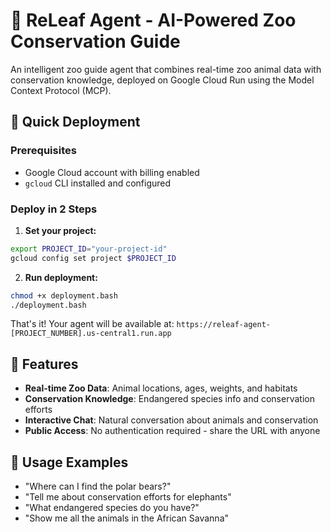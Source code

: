 # 🌿 ReLeaf Agent - AI-Powered Zoo Conservation Guide

An intelligent zoo guide agent that combines real-time zoo animal data with conservation knowledge, deployed on Google Cloud Run using the Model Context Protocol (MCP).

## 🚀 Quick Deployment

### Prerequisites
- Google Cloud account with billing enabled
- `gcloud` CLI installed and configured

### Deploy in 2 Steps

1. **Set your project:**
```bash
export PROJECT_ID="your-project-id"
gcloud config set project $PROJECT_ID
```

2. **Run deployment:**
```bash
chmod +x deployment.bash
./deployment.bash
```

That's it! Your agent will be available at: `https://releaf-agent-[PROJECT_NUMBER].us-central1.run.app`

## 🎯 Features

- **Real-time Zoo Data**: Animal locations, ages, weights, and habitats
- **Conservation Knowledge**: Endangered species info and conservation efforts  
- **Interactive Chat**: Natural conversation about animals and conservation
- **Public Access**: No authentication required - share the URL with anyone

## 📖 Usage Examples

- "Where can I find the polar bears?"
- "Tell me about conservation efforts for elephants"  
- "What endangered species do you have?"
- "Show me all the animals in the African Savanna"
